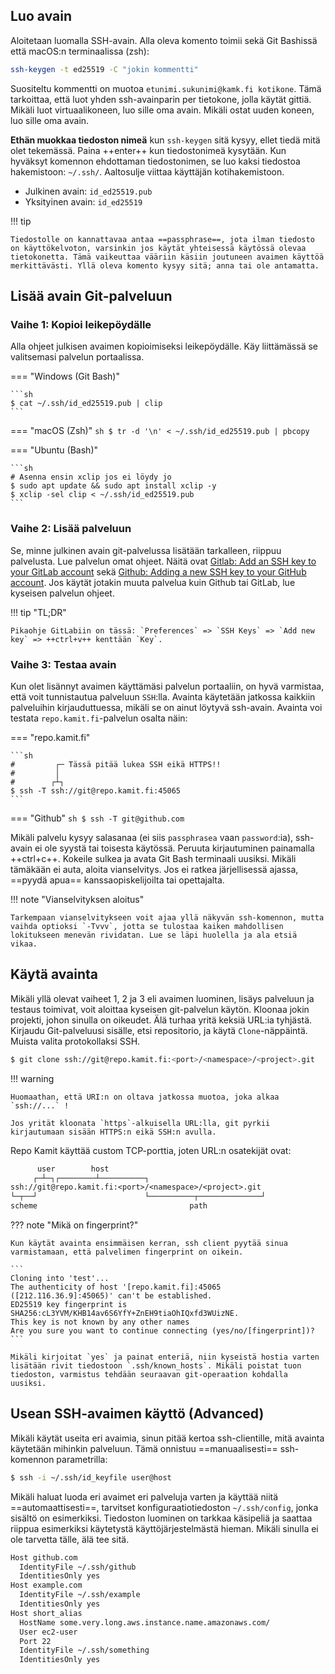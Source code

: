 ## Luo avain

Aloitetaan luomalla SSH-avain. Alla oleva komento toimii sekä Git Bashissä että macOS:n terminaalissa (zsh):

```sh
ssh-keygen -t ed25519 -C "jokin kommentti"
```

Suositeltu kommentti on muotoa `etunimi.sukunimi@kamk.fi kotikone`. Tämä tarkoittaa, että luot yhden ssh-avainparin per tietokone, jolla käytät gittiä. Mikäli luot virtuaalikoneen, luo sille oma avain. Mikäli ostat uuden koneen, luo sille oma avain.

**Ethän muokkaa tiedoston nimeä** kun `ssh-keygen` sitä kysyy, ellet tiedä mitä olet tekemässä. Paina ++enter++ kun tiedostonimeä kysytään. Kun hyväksyt komennon ehdottaman tiedostonimen, se luo kaksi tiedostoa hakemistoon: `~/.ssh/`. Aaltosulje viittaa käyttäjän kotihakemistoon.

* Julkinen avain: `id_ed25519.pub`
* Yksityinen avain: `id_ed25519`

!!! tip

    Tiedostolle on kannattavaa antaa ==passphrase==, jota ilman tiedosto on käyttökelvoton, varsinkin jos käytät yhteisessä käytössä olevaa tietokonetta. Tämä vaikeuttaa vääriin käsiin joutuneen avaimen käyttöä merkittävästi. Yllä oleva komento kysyy sitä; anna tai ole antamatta.


## Lisää avain Git-palveluun

### Vaihe 1: Kopioi leikepöydälle

Alla ohjeet julkisen avaimen kopioimiseksi leikepöydälle. Käy liittämässä se valitsemasi palvelun portaalissa.

=== "Windows (Git Bash)"

    ```sh
    $ cat ~/.ssh/id_ed25519.pub | clip
    ```

=== "macOS (Zsh)"
    ```sh
    $ tr -d '\n' < ~/.ssh/id_ed25519.pub | pbcopy
    ```

=== "Ubuntu (Bash)"

    ```sh
    # Asenna ensin xclip jos ei löydy jo
    $ sudo apt update && sudo apt install xclip -y
    $ xclip -sel clip < ~/.ssh/id_ed25519.pub
    ```

### Vaihe 2: Lisää palveluun

Se, minne julkinen avain git-palvelussa lisätään tarkalleen, riippuu palvelusta. Lue palvelun omat ohjeet. Näitä ovat [Gitlab: Add an SSH key to your GitLab account](https://docs.gitlab.com/ee/user/ssh.html#add-an-ssh-key-to-your-gitlab-account) sekä [Github: Adding a new SSH key to your GitHub account](https://docs.github.com/en/authentication/connecting-to-github-with-ssh/adding-a-new-ssh-key-to-your-github-account?tool=webui). Jos käytät jotakin muuta palvelua kuin Github tai GitLab, lue kyseisen palvelun ohjeet.

!!! tip "TL;DR"

    Pikaohje GitLabiin on tässä: `Preferences` => `SSH Keys` => `Add new key` => ++ctrl+v++ kenttään `Key`.

### Vaihe 3: Testaa avain

Kun olet lisännyt avaimen käyttämäsi palvelun portaaliin, on hyvä varmistaa, että voit tunnistautua palveluun `SSH`:lla. Avainta käytetään jatkossa kaikkiin palveluihin kirjauduttuessa, mikäli se on ainut löytyvä ssh-avain. Avainta voi testata `repo.kamit.fi`-palvelun osalta näin:

=== "repo.kamit.fi"

    ```sh
    #         ┌─ Tässä pitää lukea SSH eikä HTTPS!!
    #         │
    #        ┌┴┐
    $ ssh -T ssh://git@repo.kamit.fi:45065
    ```

=== "Github"
    ```sh
    $ ssh -T git@github.com
    ```

Mikäli palvelu kysyy salasanaa (ei siis `passphrasea` vaan `password`:ia), ssh-avain ei ole syystä tai toisesta käytössä. Peruuta kirjautuminen painamalla ++ctrl+c++. Kokeile sulkea ja avata Git Bash terminaali uusiksi. Mikäli tämäkään ei auta, aloita vianselvitys. Jos ei ratkea järjellisessä ajassa, ==pyydä apua== kanssaopiskelijoilta tai opettajalta.

!!! note "Vianselvityksen aloitus"

    Tarkempaan vianselvitykseen voit ajaa yllä näkyvän ssh-komennon, mutta vaihda optioksi `-Tvvv`, jotta se tulostaa kaiken mahdollisen lokitukseen menevän rividatan. Lue se läpi huolella ja ala etsiä vikaa.


## Käytä avainta

Mikäli yllä olevat vaiheet 1, 2 ja 3 eli avaimen luominen, lisäys palveluun ja testaus toimivat, voit aloittaa kyseisen git-palvelun käytön. Kloonaa jokin projekti, johon sinulla on oikeudet. Älä turhaa yritä keksiä URL:ia tyhjästä. Kirjaudu Git-palveluusi sisälle, etsi repositorio, ja käytä `Clone`-näppäintä. Muista valita protokollaksi SSH.

```sh
$ git clone ssh://git@repo.kamit.fi:<port>/<namespace>/<project>.git
```

!!! warning

    Huomaathan, että URI:n on oltava jatkossa muotoa, joka alkaa `ssh://...` ! 
    
    Jos yrität kloonata `https`-alkuisella URL:lla, git pyrkii kirjautumaan sisään HTTPS:n eikä SSH:n avulla.

Repo Kamit käyttää custom TCP-porttia, joten URL:n osatekijät ovat:

```txt
      user        host
     ┌─┴─┐┌────────┴──────────┐
ssh://git@repo.kamit.fi:<port>/<namespace>/<project>.git
└─┬──┘                        └──────────┬──────────────┘
scheme                                  path
```

??? note "Mikä on fingerprint?"

    Kun käytät avainta ensimmäisen kerran, ssh client pyytää sinua varmistamaan, että palvelimen fingerprint on oikein.

    ```
    Cloning into 'test'...
    The authenticity of host '[repo.kamit.fi]:45065 ([212.116.36.9]:45065)' can't be established.
    ED25519 key fingerprint is SHA256:cL3YVM/KHB14av6S6YfY+ZnEH9tiaOhIQxfd3WUizNE.
    This key is not known by any other names
    Are you sure you want to continue connecting (yes/no/[fingerprint])?
    ```

    Mikäli kirjoitat `yes` ja painat enteriä, niin kyseistä hostia varten lisätään rivit tiedostoon `.ssh/known_hosts`. Mikäli poistat tuon tiedoston, varmistus tehdään seuraavan git-operaation kohdalla uusiksi.


## Usean SSH-avaimen käyttö (Advanced)

Mikäli käytät useita eri avaimia, sinun pitää kertoa ssh-clientille, mitä avainta käytetään mihinkin palveluun. Tämä onnistuu ==manuaalisesti== ssh-komennon parametrilla:

```sh
$ ssh -i ~/.ssh/id_keyfile user@host
```

Mikäli haluat luoda eri avaimet eri palveluja varten ja käyttää niitä ==automaattisesti==, tarvitset konfiguraatiotiedoston `~/.ssh/config`, jonka sisältö on esimerkiksi. Tiedoston luominen on tarkkaa käsipeliä ja saattaa riippua esimerkiksi käytetystä käyttöjärjestelmästä hieman. Mikäli sinulla ei ole tarvetta tälle, älä tee sitä.

```sh title="~/.ssh/config"
Host github.com
  IdentityFile ~/.ssh/github
  IdentitiesOnly yes
Host example.com
  IdentityFile ~/.ssh/example
  IdentitiesOnly yes
Host short_alias
  HostName some.very.long.aws.instance.name.amazonaws.com/
  User ec2-user
  Port 22
  IdentityFile ~/.ssh/something
  IdentitiesOnly yes
```
